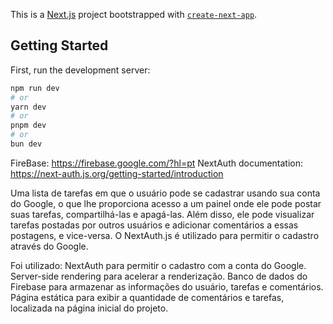 This is a [Next.js](https://nextjs.org/) project bootstrapped with [`create-next-app`](https://github.com/vercel/next.js/tree/canary/packages/create-next-app).

## Getting Started

First, run the development server:

```bash
npm run dev
# or
yarn dev
# or
pnpm dev
# or
bun dev
```

FireBase: https://firebase.google.com/?hl=pt
NextAuth documentation: https://next-auth.js.org/getting-started/introduction

Uma lista de tarefas em que o usuário pode se cadastrar usando sua conta do Google, o que lhe proporciona acesso a um painel onde ele pode postar suas tarefas, compartilhá-las e apagá-las. Além disso, ele pode visualizar tarefas postadas por outros usuários e adicionar comentários a essas postagens, e vice-versa. O NextAuth.js é utilizado para permitir o cadastro através do Google.

Foi utilizado:
NextAuth para permitir o cadastro com a conta do Google.
Server-side rendering para acelerar a renderização.
Banco de dados do Firebase para armazenar as informações do usuário, tarefas e comentários.
Página estática para exibir a quantidade de comentários e tarefas, localizada na página inicial do projeto.










